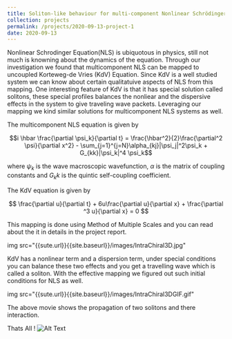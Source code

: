 ```yaml
---
title: Soliton-like behaviour for multi-component Nonlinear Schrödinger equations
collection: projects
permalink: /projects/2020-09-13-project-1
date: 2020-09-13
---
```


Nonlinear Schrodinger Equation(NLS) is ubiquotous in physics, still not much is knowning about the dynamics of the equation. Through our investigation we found that multicomponent NLS can be mapped to uncoupled Korteweg-de Vries (KdV) Equation. Since KdV is a well studied system we can know about certain qualitatuive aspects of NLS from this mapping. One interesting feature of KdV is that it has special solution called solitons, these special profiles balances the nonliear and the dispersive effects in the system to give traveling wave packets. Leveraging our mapping we kind similar solutions for multicomponent NLS systems as well. 

The multicomponent NLS equation is given by

$$i \hbar \frac{\partial \psi_k}{\partial t} = \frac{\hbar^2}{2}\frac{\partial^2 \psi}{\partial x^2} - \sum_{j=1}^{j=N}\alpha_{kj}|\psi_j|^2\psi_k + G_{kk}|\psi_k|^4 \psi_k$$

where $\psi_k$ is the wave macroscopic wavefunction, $\alpha$ is the matrix of coupling constants and $G_kk$ is the quintic self-coupling coefficient.

The KdV equation is given by

$$ \frac{\partial u}{\partial t} + 6u\frac{\partial u}{\partial x} + \frac{\partial ^3 u}{\partial x} = 0 $$

This mapping is done using Method of Multiple Scales and you can read about the it in details in the project report.

img src="{{sute.url}}{{site.baseurl}}/images/IntraChiral3D.jpg"

KdV has a nonlinear term and a dispersion term, under special conditions you can balance these two effects and you get a travelling wave which is called a soliton. With the effective mapping we figured out such initial conditions for NLS as well.

img src="{{sute.url}}{{site.baseurl}}/images/IntraChiral3DGIF.gif"

The above movie shows the propagation of two solitons and there interaction.

Thats All !
![Alt Text](https://media.giphy.com/media/vFKqnCdLPNOKc/giphy.gif)
